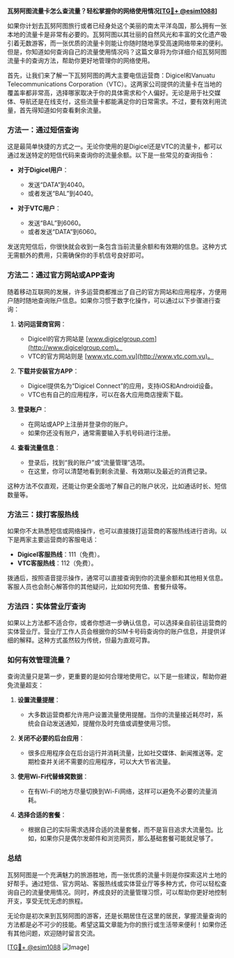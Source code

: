 **瓦努阿图流量卡怎么查流量？轻松掌握你的网络使用情况[[TG💪+ @esim1088](https://t.me/s/esim1088)]**

如果你计划去瓦努阿图旅行或者已经身处这个美丽的南太平洋岛国，那么拥有一张本地的流量卡是非常有必要的。瓦努阿图以其壮丽的自然风光和丰富的文化遗产吸引着无数游客，而一张优质的流量卡则能让你随时随地享受高速网络带来的便利。但是，你知道如何查询自己的流量使用情况吗？这篇文章将为你详细介绍瓦努阿图流量卡的查询方法，帮助你更好地管理你的网络使用。

首先，让我们来了解一下瓦努阿图的两大主要电信运营商：Digicel和Vanuatu Telecommunications Corporation（VTC）。这两家公司提供的流量卡在当地的覆盖率都非常高，选择哪家取决于你的具体需求和个人偏好。无论是用于社交媒体、导航还是在线支付，这些流量卡都能满足你的日常需求。不过，要有效利用流量，首先得知道如何查看剩余流量。

### **方法一：通过短信查询**

这是最简单快捷的方式之一。无论你使用的是Digicel还是VTC的流量卡，都可以通过发送特定的短信代码来查询你的流量余额。以下是一些常见的查询指令：

- **对于Digicel用户**：
  - 发送“DATA”到4040。
  - 或者发送“BAL”到4040。
  
- **对于VTC用户**：
  - 发送“BAL”到6060。
  - 或者发送“DATA”到6060。

发送完短信后，你很快就会收到一条包含当前流量余额和有效期的信息。这种方式无需额外的费用，只需确保你的手机信号良好即可。

### **方法二：通过官方网站或APP查询**

随着移动互联网的发展，许多运营商都推出了自己的官方网站和应用程序，方便用户随时随地查询账户信息。如果你习惯于数字化操作，可以通过以下步骤进行查询：

1. **访问运营商官网**：
   - Digicel的官方网站是 [www.digicelgroup.com](http://www.digicelgroup.com)。
   - VTC的官方网站则是 [www.vtc.com.vu](http://www.vtc.com.vu)。
   
2. **下载并安装官方APP**：
   - Digicel提供名为“Digicel Connect”的应用，支持iOS和Android设备。
   - VTC也有自己的应用程序，可以在各大应用商店搜索下载。

3. **登录账户**：
   - 在网站或APP上注册并登录你的账户。
   - 如果你还没有账户，通常需要输入手机号码进行注册。

4. **查看流量信息**：
   - 登录后，找到“我的账户”或“流量管理”选项。
   - 在这里，你可以清楚地看到剩余流量、有效期以及最近的消费记录。

这种方法不仅直观，还能让你更全面地了解自己的账户状况，比如通话时长、短信数量等。

### **方法三：拨打客服热线**

如果你不太熟悉短信或网络操作，也可以直接拨打运营商的客服热线进行咨询。以下是两家主要运营商的客服电话：

- **Digicel客服热线**：111（免费）。
- **VTC客服热线**：112（免费）。

拨通后，按照语音提示操作，通常可以直接查询到你的流量余额和其他相关信息。客服人员也会耐心解答你的其他疑问，比如如何充值、套餐升级等。

### **方法四：实体营业厅查询**

如果以上方法都不适合你，或者你想进一步确认信息，可以选择亲自前往运营商的实体营业厅。营业厅工作人员会根据你的SIM卡号码查询你的账户信息，并提供详细的解释。这种方式虽然较为传统，但最为直观可靠。

### **如何有效管理流量？**

查询流量只是第一步，更重要的是如何合理地使用它。以下是一些建议，帮助你避免流量超支：

1. **设置流量提醒**：
   - 大多数运营商都允许用户设置流量使用提醒。当你的流量接近耗尽时，系统会自动发送通知，提醒你及时充值或调整使用习惯。

2. **关闭不必要的后台应用**：
   - 很多应用程序会在后台运行并消耗流量，比如社交媒体、新闻推送等。定期检查并关闭不需要的应用程序，可以大大节省流量。

3. **使用Wi-Fi代替蜂窝数据**：
   - 在有Wi-Fi的地方尽量切换到Wi-Fi网络，这样可以避免不必要的流量消耗。

4. **选择合适的套餐**：
   - 根据自己的实际需求选择合适的流量套餐，而不是盲目追求大流量包。比如，如果你只是偶尔发邮件和浏览网页，那么基础套餐可能就足够了。

### **总结**

瓦努阿图是一个充满魅力的旅游胜地，而一张优质的流量卡则是你探索这片土地的好帮手。通过短信、官方网站、客服热线或实体营业厅等多种方式，你可以轻松查询自己的流量使用情况。同时，养成良好的流量管理习惯，可以帮助你更好地控制开支，享受无忧无虑的旅程。

无论你是初次来到瓦努阿图的游客，还是长期居住在这里的居民，掌握流量查询的方法都是必不可少的技能。希望这篇文章能为你的旅行或生活带来便利！如果你还有其他问题，欢迎随时留言交流。

[[TG💪+ @esim1088](https://t.me/s/esim1088) ![Image](https://i.postimg.cc/4NQfJmqS/Snipaste-2025-05-13-00-14-12.png)]